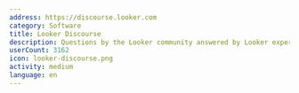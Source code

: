 ```yaml
---
address: https://discourse.looker.com
category: Software
title: Looker Discourse
description: Questions by the Looker community answered by Looker experts
userCount: 3162
icon: looker-discourse.png
activity: medium
language: en
---
```


